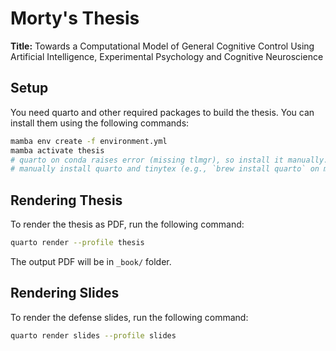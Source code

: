 # Morty's Thesis

**Title:** Towards a Computational Model of General Cognitive Control Using Artificial Intelligence, Experimental Psychology and Cognitive Neuroscience


## Setup

You need quarto and other required packages to build the thesis. You can install them using the following commands:

```bash
mamba env create -f environment.yml
mamba activate thesis
# quarto on conda raises error (missing tlmgr), so install it manually.
# manually install quarto and tinytex (e.g., `brew install quarto` on macOS, and then `quarto install tinytex`).
```

## Rendering Thesis

To render the thesis as PDF, run the following command:

```bash
quarto render --profile thesis
```

The output PDF will be in `_book/` folder.


## Rendering Slides

To render the defense slides, run the following command:

```bash
quarto render slides --profile slides
```
